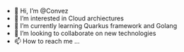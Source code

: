 - 👋 Hi, I’m @Convez
- 👀 I’m interested in Cloud archiectures
- 🌱 I’m currently learning Quarkus framework and Golang
- 💞️ I’m looking to collaborate on new technologies
- 📫 How to reach me ...

<!---
Convez/Convez is a ✨ special ✨ repository because its `README.md` (this file) appears on your GitHub profile.
You can click the Preview link to take a look at your changes.
--->
